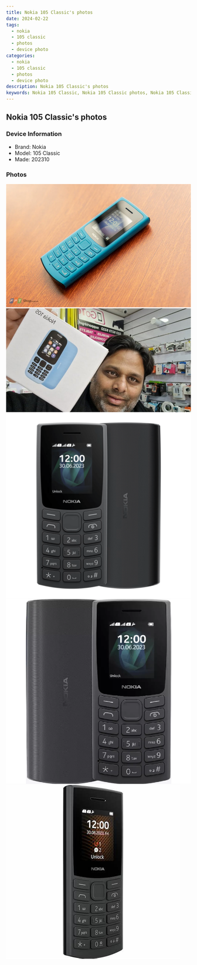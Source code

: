 ```yaml
---
title: Nokia 105 Classic's photos
date: 2024-02-22
tags: 
  - nokia
  - 105 classic
  - photos
  - device photo
categories: 
  - nokia
  - 105 classic
  - photos
  - device photo
description: Nokia 105 Classic's photos
keywords: Nokia 105 Classic, Nokia 105 Classic photos, Nokia 105 Classic device photo
---
```


## Nokia 105 Classic's photos

### Device Information

- Brand: Nokia
- Model: 105 Classic
- Made: 202310

### Photos

![/images/best-assets/devices/nokia/nokia-105-classic/1.jpg](/images/best-assets/devices/nokia/nokia-105-classic/1.jpg)
![/images/best-assets/devices/nokia/nokia-105-classic/2.jpg](/images/best-assets/devices/nokia/nokia-105-classic/2.jpg)
![/images/best-assets/devices/nokia/nokia-105-classic/3.jpg](/images/best-assets/devices/nokia/nokia-105-classic/3.jpg)
![/images/best-assets/devices/nokia/nokia-105-classic/4.jpg](/images/best-assets/devices/nokia/nokia-105-classic/4.jpg)
![/images/best-assets/devices/nokia/nokia-105-classic/5.jpg](/images/best-assets/devices/nokia/nokia-105-classic/5.jpg)
